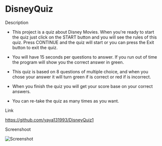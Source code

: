 # DisneyQuiz

Description

* This project is a quiz about Disney Movies. When you're ready to start the quiz just click on the START button and you will see the rules of this quiz. Press CONTINUE and the quiz will start or you can press the Exit button to exit the quiz.

* You will have 15 seconds per questions to answer. If you run out of time the program will show you the correct answer in green.

* This quiz is based on 8 questions of multiple choice, and when you chose your answer it will turn green if is correct or red if is incorrect.

* When you finish the quiz you will get your score base on your correct answers.

* You can re-take the quiz as many times as you want.


Link

https://github.com/yaya131993/DisneyQuiz1



Screenshoot

![Screenshot](./assets/quizDis-demo.gif.jpeg)





